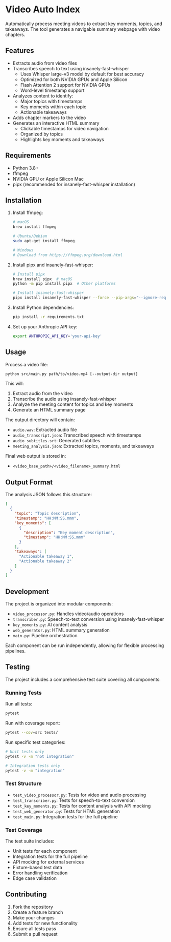 # Video Auto Index

Automatically process meeting videos to extract key moments, topics, and takeaways. The tool generates a navigable summary webpage with video chapters.

## Features

- Extracts audio from video files
- Transcribes speech to text using insanely-fast-whisper
  - Uses Whisper large-v3 model by default for best accuracy
  - Optimized for both NVIDIA GPUs and Apple Silicon
  - Flash Attention 2 support for NVIDIA GPUs
  - Word-level timestamp support
- Analyzes content to identify:
  - Major topics with timestamps
  - Key moments within each topic
  - Actionable takeaways
- Adds chapter markers to the video
- Generates an interactive HTML summary
  - Clickable timestamps for video navigation
  - Organized by topics
  - Highlights key moments and takeaways

## Requirements

- Python 3.8+
- ffmpeg
- NVIDIA GPU or Apple Silicon Mac
- pipx (recommended for insanely-fast-whisper installation)

## Installation

1. Install ffmpeg:
   ```bash
   # macOS
   brew install ffmpeg

   # Ubuntu/Debian
   sudo apt-get install ffmpeg

   # Windows
   # Download from https://ffmpeg.org/download.html
   ```

2. Install pipx and insanely-fast-whisper:
   ```bash
   # Install pipx
   brew install pipx  # macOS
   python -m pip install pipx  # Other platforms

   # Install insanely-fast-whisper
   pipx install insanely-fast-whisper --force --pip-args="--ignore-requires-python"
   ```

3. Install Python dependencies:
   ```bash
   pip install -r requirements.txt
   ```

4. Set up your Anthropic API key:
   ```bash
   export ANTHROPIC_API_KEY='your-api-key'
   ```

## Usage

Process a video file:
```bash
python src/main.py path/to/video.mp4 [--output-dir output]
```

This will:
1. Extract audio from the video
2. Transcribe the audio using insanely-fast-whisper
3. Analyze the meeting content for topics and key moments
4. Generate an HTML summary page

The output directory will contain:
- `audio.wav`: Extracted audio file
- `audio_transcript.json`: Transcribed speech with timestamps
- `audio_subtitles.srt`: Generated subtitles
- `meeting_analysis.json`: Extracted topics, moments, and takeaways

Final web output is stored in:
- `<video_base_path>/<video_filename>_summary.html`

## Output Format

The analysis JSON follows this structure:
```json
[
  {
    "topic": "Topic description",
    "timestamp": "HH:MM:SS,mmm",
    "key_moments": [
      {
        "description": "Key moment description",
        "timestamp": "HH:MM:SS,mmm"
      }
    ],
    "takeaways": [
      "Actionable takeaway 1",
      "Actionable takeaway 2"
    ]
  }
]
```

## Development

The project is organized into modular components:
- `video_processor.py`: Handles video/audio operations
- `transcriber.py`: Speech-to-text conversion using insanely-fast-whisper
- `key_moments.py`: AI content analysis
- `web_generator.py`: HTML summary generation
- `main.py`: Pipeline orchestration

Each component can be run independently, allowing for flexible processing pipelines.

## Testing

The project includes a comprehensive test suite covering all components:

### Running Tests

Run all tests:
```bash
pytest
```

Run with coverage report:
```bash
pytest --cov=src tests/
```

Run specific test categories:
```bash
# Unit tests only
pytest -v -m "not integration"

# Integration tests only
pytest -v -m "integration"
```

### Test Structure

- `test_video_processor.py`: Tests for video and audio processing
- `test_transcriber.py`: Tests for speech-to-text conversion
- `test_key_moments.py`: Tests for content analysis with API mocking
- `test_web_generator.py`: Tests for HTML generation
- `test_main.py`: Integration tests for the full pipeline

### Test Coverage

The test suite includes:
- Unit tests for each component
- Integration tests for the full pipeline
- API mocking for external services
- Fixture-based test data
- Error handling verification
- Edge case validation

## Contributing

1. Fork the repository
2. Create a feature branch
3. Make your changes
4. Add tests for new functionality
5. Ensure all tests pass
6. Submit a pull request
